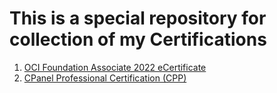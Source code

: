 # This is a special repository for collection of my Certifications

1. [OCI Foundation Associate 2022 eCertificate](https://madhuryadutta.github.io/Certification/OCI%20Foundation%20Associate%202022%20eCertificate.pdf)
2. [CPanel Professional Certification (CPP)](https://madhuryadutta.github.io/Certification/certification-cPanel-Professional-Certification-CPP-madhuryadutta.pdf)
